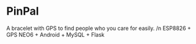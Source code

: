 # PinPal
A bracelet with GPS to find people who you care for easily. /n
ESP8826 + GPS NEO6 + Android + MySQL + Flask
